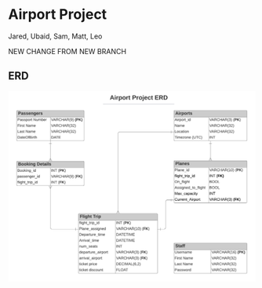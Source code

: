 # Airport Project

Jared, Ubaid, Sam, Matt, Leo


NEW CHANGE FROM NEW BRANCH


## ERD

![](images/airport_project_erd_v1.png)

